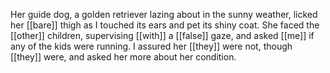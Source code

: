 Her guide dog, a golden retriever lazing about in the sunny weather, licked her [[bare]] thigh as I touched its ears and pet its shiny coat. She faced the [[other]] children, supervising [[with]] a [[false]] gaze, and asked [[me]] if any of the kids were running. I assured her [[they]] were not, though [[they]] were, and asked her more about her condition.